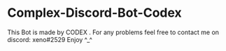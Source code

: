 # Complex-Discord-Bot-Codex
This  Bot is made by CODEX . For any problems feel free to contact me on  discord: xeno#2529
Enjoy ^_^
